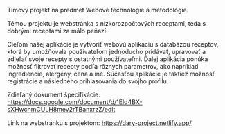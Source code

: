 Tímový projekt na predmet Webové technológie a metodológie. 

Témou projektu je webstránka s nízkorozpočtových receptami, teda s dobrými receptami za málo peňazí.

Cieľom našej aplikácie je vytvoriť webovú aplikáciu s databázou receptov, ktorá by umožňovala používateľom jednoducho pridávať, upravovať a zdieľať svoje recepty s ostatnými používateľmi. Ďalej aplikácia ponúka možnosť filtrovať recepty podľa rôznych parametrov, ako napríklad ingrediencie, alergény, cena a iné. Súčasťou aplikácie je taktiež možnosť registrácie a následného prihlasovania do svojho profilu.

Zdieľaný dokument špecifikácie:
https://docs.google.com/document/d/1Eld4BX-sXHwcnmCULH8mev2rTBanxrzZ/edit

Link na webstránku s projektom:
https://dary-project.netlify.app/
